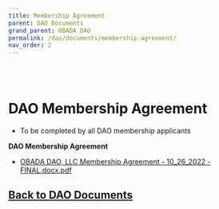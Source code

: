```yaml
---
title: Membership Agreement
parent: DAO Documents
grand_parent: OBADA DAO
permalink: /dao/documents/membership-agreement/
nav_order: 2
---
```


<br> <br>

# DAO Membership Agreement
* To be completed by all DAO membership applicants

**DAO Membership Agreement**
* [OBADA DAO, LLC Membership Agreement - 10_26_2022 - FINAL.docx.pdf](https://www.dropbox.com/s/hz76xspyuyxkr8t/OBADA%20DAO%2C%20LLC%20Membership%20Agreement%20-%2010_26_2022%20-%20FINAL.docx.pdf?dl=0)


## [Back to DAO Documents](/dao/documents)